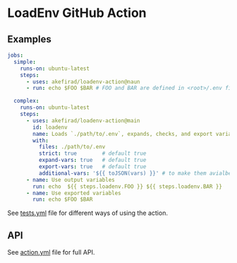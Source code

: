 # LoadEnv GitHub Action

## Examples
```yaml
jobs:
  simple:
    runs-on: ubuntu-latest
    steps:
      - uses: akefirad/loadenv-action@naun
      - run: echo $FOO $BAR # FOO and BAR are defined in <root>/.env file

  complex:
    runs-on: ubuntu-latest
    steps:
      - uses: akefirad/loadenv-action@main
        id: loadenv
        name: Loads `./path/to/.env`, expands, checks, and export variables
        with:
          files: ./path/to/.env
          strict: true        # default true
          expand-vars: true   # default true
          export-vars: true   # default true
          additional-vars: '${{ toJSON(vars) }}' # to make them avialbe while expanding!!!
      - name: Use output variables
        run: echo  ${{ steps.loadenv.FOO }} ${{ steps.loadenv.BAR }}
      - name: Use exported variables
        run: echo $FOO $BAR
```
See [tests.yml](.github/workflows/tests.yml) file for different ways of using the action.

## API
See [action.yml](action.yml) file for full API.
